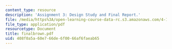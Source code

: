 ```yaml
---
content_type: resource
description: 'Assignment 3: Design Study and Final Report.'
file: /media/https%3A/open-learning-course-data-rc.s3.amazonaws.com/4-183-sustainable-design-and-technology-research-workshop-spring-2004/408f0a5a60e766de6f0066af6faeab65_finalbrown.pdf
file_type: application/pdf
resourcetype: Document
title: finalbrown.pdf
uid: 408f0a5a-60e7-66de-6f00-66af6faeab65
---
```

